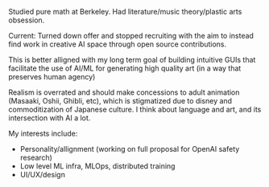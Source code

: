 Studied pure math at Berkeley. Had literature/music theory/plastic arts obsession.

Current: Turned down offer and stopped recruiting with the aim to instead find work in creative AI space through open source contributions. 

This is better alligned with my long term goal of building intuitive GUIs that facilitate the use of AI/ML for generating high quality art (in a way that preserves human agency)


Realism is overrated and should make concessions to adult animation (Masaaki, Oshii, Ghibli, etc), which is stigmatized due to disney and commoditization of Japanese culture.
I think about language and art, and its intersection with AI a lot. 




My interests include:

- Personality/allignment (working on full proposal for OpenAI safety research)
- Low level ML infra, MLOps, distributed training
- UI/UX/design
